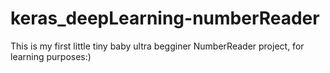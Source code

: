 # keras_deepLearning-numberReader
This is my first little tiny baby ultra begginer NumberReader project, for learning purposes:)
